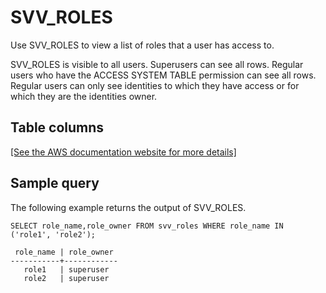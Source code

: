 # SVV\_ROLES<a name="r_SVV_ROLES"></a>

Use SVV\_ROLES to view a list of roles that a user has access to\.

SVV\_ROLES is visible to all users\. Superusers can see all rows\. Regular users who have the ACCESS SYSTEM TABLE permission can see all rows\. Regular users can only see identities to which they have access or for which they are the identities owner\.

## Table columns<a name="r_SVV_ROLES-table-columns"></a>

[\[See the AWS documentation website for more details\]](http://docs.aws.amazon.com/redshift/latest/dg/r_SVV_ROLES.html)

## Sample query<a name="r_SVV_ROLES-sample-query"></a>

The following example returns the output of SVV\_ROLES\.

```
SELECT role_name,role_owner FROM svv_roles WHERE role_name IN ('role1', 'role2');

 role_name | role_owner
-----------+------------
   role1   | superuser
   role2   | superuser
```